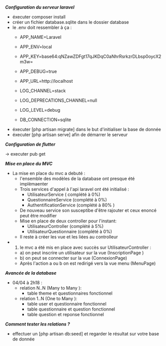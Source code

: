 ***Configuration du serveur laravel***

- éxecuter composer install
- créer un fichier database.sqlite dans le dossier database 
-  le .env doit ressembler à ça :
    - APP_NAME=Laravel
    - APP_ENV=local
    -   APP_KEY=base64:qNZawZDFgt17qJKDqC0aNhrRsrkzrDLbsp0oycX2m3w=
    -   APP_DEBUG=true
    -   APP_URL=http://localhost

    -   LOG_CHANNEL=stack
    -   LOG_DEPRECATIONS_CHANNEL=null
    -   LOG_LEVEL=debug

    -   DB_CONNECTION=sqlite
 - éxecuter [php artisan migrate] dans le but d'initialiser la base de donnée
 - éxecuter [php artisan serve] afin de démarrer le serveur


***Configuration de flutter***

-> executer pub get


   
***Mise en place du MVC***
- La mise en place du mvc a debuté :
    - l'ensemble des modèles de la database ont presque été implèmaenter
    - Trois services d'appel à l'api laravel ont été initialisé :
        - UtilisateurService ( complété à 0%)
        - QuestionnaireService (complété à 0%)
        - AuthentificationService (complété à 80% )
    - De nouveau service son susceptibe d'être rajouter et ceux enoncé peut être modifier
    - Mise en place de deux controller pour l'instant:
        - UtilisateurController (complété à 5%)
        - UtilisateurQuestionnaire (complété à 0%)
    - Il reste à créer les vue et les liées au controlleur          
- 1) le mvc a été mis en place avec succès sur UtilisateurController    :
    - a) on peut inscrire un utilisateur sur la vue (InscriptionPage )
    - b) on peut se connecter sur la vue (ConnexionPage)
    - Après l'action a ou b on est redirigé vers la vue menu (MenuPage)


***Avancée de la database***
- 04/04 à 2h18 :
    - relation N..N (Many to Many ):
        - table theme et questionnaires fonctionnel
    - relation 1..N (One to Many ):
        - table user et questionnaire fonctionnel
        - table questionnaire et question fonctionnel
        - table question et reponse fonctionnel

***Comment tester les relations ?***
- effectuer un [php artisan db:seed] et regarder le résultat sur votre base de donnée


